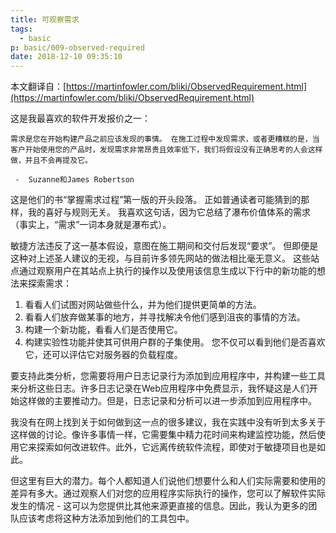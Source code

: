 ```yaml
---
title: 可观察需求
tags:
  - basic
p: basic/009-observed-required
date: 2018-12-10 09:35:10
---
```


本文翻译自：[https://martinfowler.com/bliki/ObservedRequirement.html](https://martinfowler.com/bliki/ObservedRequirement.html)

这是我最喜欢的软件开发报价之一：
```
需求是您在开始构建产品之前应该发现的事情。 在施工过程中发现需求，或者更糟糕的是，当客户开始使用您的产品时，发现需求非常昂贵且效率低下，我们将假设没有正确思考的人会这样做，并且不会再提及它。

 -  Suzanne和James Robertson
```

这是他们的书“掌握需求过程”第一版的开头段落。 正如普通读者可能猜到的那样，我的喜好与规则无关。 我喜欢这句话，因为它总结了瀑布价值体系的需求（事实上，“需求”一词本身就是瀑布式）。

敏捷方法违反了这一基本假设，意图在施工期间和交付后发现“要求”。 但即便是这种对上述圣人建议的无视，与目前许多领先网站的做法相比毫无意义。 这些站点通过观察用户在其站点上执行的操作以及使用该信息生成以下行中的新功能的想法来探索需求：

1. 看看人们试图对网站做些什么，并为他们提供更简单的方法。
2. 看看人们放弃做某事的地方，并寻找解决令他们感到沮丧的事情的方法。
3. 构建一个新功能，看看人们是否使用它。
4. 构建实验性功能并使其可供用户群的子集使用。 您不仅可以看到他们是否喜欢它，还可以评估它对服务器的负载程度。

要支持此类分析，您需要将用户日志记录行为添加到应用程序中，并构建一些工具来分析这些日志。许多日志记录在Web应用程序中免费显示，我怀疑这是人们开始这样做的主要推动力。但是，日志记录和分析可以进一步添加到应用程序中。

我没有在网上找到关于如何做到这一点的很多建议，我在实践中没有听到太多关于这样做的讨论。像许多事情一样，它需要集中精力花时间来构建监控功能，然后使用它来探索如何改进软件。此外，它远离传统软件流程，即使对于敏捷项目也是如此。

但这里有巨大的潜力。每个人都知道人们说他们想要什么和人们实际需要和使用的差异有多大。通过观察人们对您的应用程序实际执行的操作，您可以了解软件实际发生的情况 - 这可以为您提供比其他来源更直接的信息。因此，我认为更多的团队应该考虑将这种方法添加到他们的工具包中。


